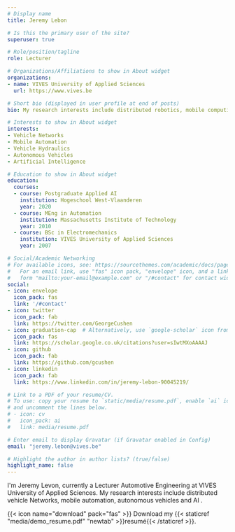 ```yaml
---
# Display name
title: Jeremy Lebon

# Is this the primary user of the site?
superuser: true

# Role/position/tagline
role: Lecturer

# Organizations/Affiliations to show in About widget
organizations:
- name: VIVES University of Applied Sciences
  url: https://www.vives.be

# Short bio (displayed in user profile at end of posts)
bio: My research interests include distributed robotics, mobile computing and programmable matter.

# Interests to show in About widget
interests:
- Vehicle Networks
- Mobile Automation
- Vehicle Hydraulics
- Autonomous Vehicles
- Artificial Intelligence

# Education to show in About widget
education:
  courses:
  - course: Postgraduate Applied AI
    institution: Hogeschool West-Vlaanderen
    year: 2020
  - course: MEng in Automation
    institution: Massachusetts Institute of Technology
    year: 2010
  - course: BSc in Electromechanics
    institution: VIVES University of Applied Sciences
    year: 2007

# Social/Academic Networking
# For available icons, see: https://sourcethemes.com/academic/docs/page-builder/#icons
#   For an email link, use "fas" icon pack, "envelope" icon, and a link in the
#   form "mailto:your-email@example.com" or "/#contact" for contact widget.
social:
- icon: envelope
  icon_pack: fas
  link: '/#contact'
- icon: twitter
  icon_pack: fab
  link: https://twitter.com/GeorgeCushen
- icon: graduation-cap  # Alternatively, use `google-scholar` icon from `ai` icon pack
  icon_pack: fas
  link: https://scholar.google.co.uk/citations?user=sIwtMXoAAAAJ
- icon: github
  icon_pack: fab
  link: https://github.com/gcushen
- icon: linkedin
  icon_pack: fab
  link: https://www.linkedin.com/in/jeremy-lebon-90045219/

# Link to a PDF of your resume/CV.
# To use: copy your resume to `static/media/resume.pdf`, enable `ai` icons in `params.toml`, 
# and uncomment the lines below.
# - icon: cv
#   icon_pack: ai
#   link: media/resume.pdf

# Enter email to display Gravatar (if Gravatar enabled in Config)
email: "jeremy.lebon@vives.be"

# Highlight the author in author lists? (true/false)
highlight_name: false
---
```


I'm Jeremy Levon, currently a Lecturer Automotive Engineering at VIVES University of Applied Sciences.
My research interests include distributed vehicle Networks, mobile automation, autonomous vehicles and AI . 



{{< icon name="download" pack="fas" >}} Download my {{< staticref "media/demo_resume.pdf" "newtab" >}}resumé{{< /staticref >}}.
